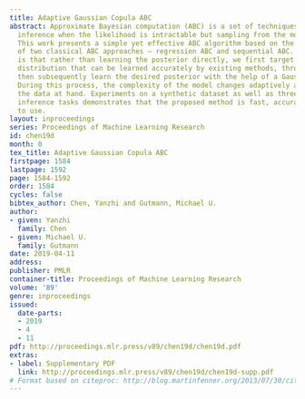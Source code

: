 ```yaml
---
title: Adaptive Gaussian Copula ABC
abstract: Approximate Bayesian computation (ABC) is a set of techniques for Bayesian
  inference when the likelihood is intractable but sampling from the model is possible.
  This work presents a simple yet effective ABC algorithm based on the combination
  of two classical ABC approaches — regression ABC and sequential ABC. The key idea
  is that rather than learning the posterior directly, we first target another auxiliary
  distribution that can be learned accurately by existing methods, through which we
  then subsequently learn the desired posterior with the help of a Gaussian copula.
  During this process, the complexity of the model changes adaptively according to
  the data at hand. Experiments on a synthetic dataset as well as three real-world
  inference tasks demonstrates that the proposed method is fast, accurate, and easy
  to use.
layout: inproceedings
series: Proceedings of Machine Learning Research
id: chen19d
month: 0
tex_title: Adaptive Gaussian Copula ABC
firstpage: 1584
lastpage: 1592
page: 1584-1592
order: 1584
cycles: false
bibtex_author: Chen, Yanzhi and Gutmann, Michael U.
author:
- given: Yanzhi
  family: Chen
- given: Michael U.
  family: Gutmann
date: 2019-04-11
address: 
publisher: PMLR
container-title: Proceedings of Machine Learning Research
volume: '89'
genre: inproceedings
issued:
  date-parts:
  - 2019
  - 4
  - 11
pdf: http://proceedings.mlr.press/v89/chen19d/chen19d.pdf
extras:
- label: Supplementary PDF
  link: http://proceedings.mlr.press/v89/chen19d/chen19d-supp.pdf
# Format based on citeproc: http://blog.martinfenner.org/2013/07/30/citeproc-yaml-for-bibliographies/
---
```

